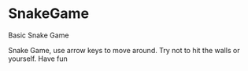 # SnakeGame
Basic Snake Game

Snake Game, use arrow keys to move around. Try not to hit the walls or yourself. Have fun
